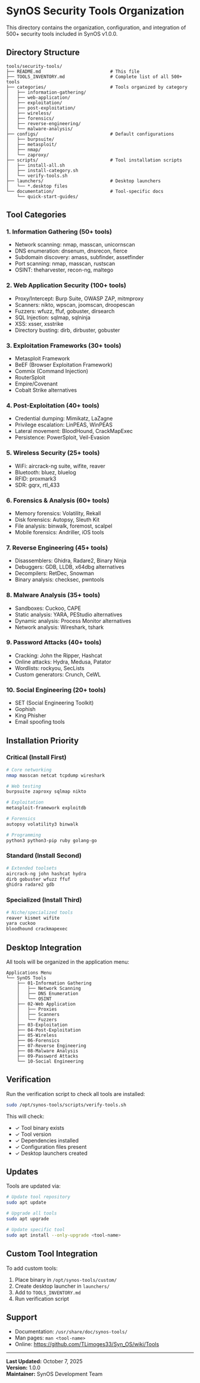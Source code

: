 # SynOS Security Tools Organization

This directory contains the organization, configuration, and integration of 500+ security tools included in SynOS v1.0.0.

## Directory Structure

```
tools/security-tools/
├── README.md                          # This file
├── TOOLS_INVENTORY.md                 # Complete list of all 500+ tools
├── categories/                        # Tools organized by category
│   ├── information-gathering/
│   ├── web-application/
│   ├── exploitation/
│   ├── post-exploitation/
│   ├── wireless/
│   ├── forensics/
│   ├── reverse-engineering/
│   └── malware-analysis/
├── configs/                           # Default configurations
│   ├── burpsuite/
│   ├── metasploit/
│   ├── nmap/
│   └── zaproxy/
├── scripts/                           # Tool installation scripts
│   ├── install-all.sh
│   ├── install-category.sh
│   └── verify-tools.sh
├── launchers/                         # Desktop launchers
│   └── *.desktop files
└── documentation/                     # Tool-specific docs
    └── quick-start-guides/
```

## Tool Categories

### 1. Information Gathering (50+ tools)

-   Network scanning: nmap, masscan, unicornscan
-   DNS enumeration: dnsenum, dnsrecon, fierce
-   Subdomain discovery: amass, subfinder, assetfinder
-   Port scanning: nmap, masscan, rustscan
-   OSINT: theharvester, recon-ng, maltego

### 2. Web Application Security (100+ tools)

-   Proxy/Intercept: Burp Suite, OWASP ZAP, mitmproxy
-   Scanners: nikto, wpscan, joomscan, droopescan
-   Fuzzers: wfuzz, ffuf, gobuster, dirsearch
-   SQL Injection: sqlmap, sqlninja
-   XSS: xsser, xsstrike
-   Directory busting: dirb, dirbuster, gobuster

### 3. Exploitation Frameworks (30+ tools)

-   Metasploit Framework
-   BeEF (Browser Exploitation Framework)
-   Commix (Command Injection)
-   RouterSploit
-   Empire/Covenant
-   Cobalt Strike alternatives

### 4. Post-Exploitation (40+ tools)

-   Credential dumping: Mimikatz, LaZagne
-   Privilege escalation: LinPEAS, WinPEAS
-   Lateral movement: BloodHound, CrackMapExec
-   Persistence: PowerSploit, Veil-Evasion

### 5. Wireless Security (25+ tools)

-   WiFi: aircrack-ng suite, wifite, reaver
-   Bluetooth: bluez, bluelog
-   RFID: proxmark3
-   SDR: gqrx, rtl_433

### 6. Forensics & Analysis (60+ tools)

-   Memory forensics: Volatility, Rekall
-   Disk forensics: Autopsy, Sleuth Kit
-   File analysis: binwalk, foremost, scalpel
-   Mobile forensics: Andriller, iOS tools

### 7. Reverse Engineering (45+ tools)

-   Disassemblers: Ghidra, Radare2, Binary Ninja
-   Debuggers: GDB, LLDB, x64dbg alternatives
-   Decompilers: RetDec, Snowman
-   Binary analysis: checksec, pwntools

### 8. Malware Analysis (35+ tools)

-   Sandboxes: Cuckoo, CAPE
-   Static analysis: YARA, PEStudio alternatives
-   Dynamic analysis: Process Monitor alternatives
-   Network analysis: Wireshark, tshark

### 9. Password Attacks (40+ tools)

-   Cracking: John the Ripper, Hashcat
-   Online attacks: Hydra, Medusa, Patator
-   Wordlists: rockyou, SecLists
-   Custom generators: Crunch, CeWL

### 10. Social Engineering (20+ tools)

-   SET (Social Engineering Toolkit)
-   Gophish
-   King Phisher
-   Email spoofing tools

## Installation Priority

### Critical (Install First)

```bash
# Core networking
nmap masscan netcat tcpdump wireshark

# Web testing
burpsuite zaproxy sqlmap nikto

# Exploitation
metasploit-framework exploitdb

# Forensics
autopsy volatility3 binwalk

# Programming
python3 python3-pip ruby golang-go
```

### Standard (Install Second)

```bash
# Extended toolsets
aircrack-ng john hashcat hydra
dirb gobuster wfuzz ffuf
ghidra radare2 gdb
```

### Specialized (Install Third)

```bash
# Niche/specialized tools
reaver kismet wifite
yara cuckoo
bloodhound crackmapexec
```

## Desktop Integration

All tools will be organized in the application menu:

```
Applications Menu
└── SynOS Tools
    ├── 01-Information Gathering
    │   ├── Network Scanning
    │   ├── DNS Enumeration
    │   └── OSINT
    ├── 02-Web Application
    │   ├── Proxies
    │   ├── Scanners
    │   └── Fuzzers
    ├── 03-Exploitation
    ├── 04-Post-Exploitation
    ├── 05-Wireless
    ├── 06-Forensics
    ├── 07-Reverse Engineering
    ├── 08-Malware Analysis
    ├── 09-Password Attacks
    └── 10-Social Engineering
```

## Verification

Run the verification script to check all tools are installed:

```bash
sudo /opt/synos-tools/scripts/verify-tools.sh
```

This will check:

-   ✓ Tool binary exists
-   ✓ Tool version
-   ✓ Dependencies installed
-   ✓ Configuration files present
-   ✓ Desktop launchers created

## Updates

Tools are updated via:

```bash
# Update tool repository
sudo apt update

# Upgrade all tools
sudo apt upgrade

# Update specific tool
sudo apt install --only-upgrade <tool-name>
```

## Custom Tool Integration

To add custom tools:

1. Place binary in `/opt/synos-tools/custom/`
2. Create desktop launcher in `launchers/`
3. Add to `TOOLS_INVENTORY.md`
4. Run verification script

## Support

-   Documentation: `/usr/share/doc/synos-tools/`
-   Man pages: `man <tool-name>`
-   Online: https://github.com/TLimoges33/Syn_OS/wiki/Tools

---

**Last Updated:** October 7, 2025  
**Version:** 1.0.0  
**Maintainer:** SynOS Development Team
